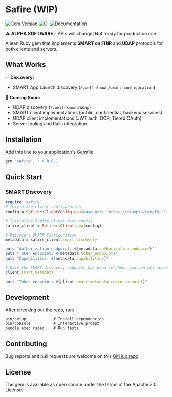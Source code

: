 # Safire (WIP)

[![Gem Version](https://badge.fury.io/rb/safire.svg)](https://badge.fury.io/rb/safire)
[![CI](https://github.com/vanessuniq/safire/workflows/CI/badge.svg)](https://github.com/vanessuniq/safire/actions)
[![Documentation](https://img.shields.io/badge/docs-yard-blue.svg)](https://vanessuniq.github.io/safire)

⚠️ **ALPHA SOFTWARE** - APIs will change! Not ready for production use.

A lean Ruby gem that implements **SMART on FHIR** and **UDAP** protocols for both clients and servers.

## What Works

✅ **Discovery:**
- SMART App Launch discovery (`/.well-known/smart-configuration`)

🚧 **Coming Soon:**
- UDAP discovery (`/.well-known/udap`)
- SMART client implementations (public, confidential, backend services)
- UDAP client implementations (JWT auth, DCR, Tiered OAuth)
- Server tooling and Rails integration

## Installation

Add this line to your application's Gemfile:

```ruby
gem 'safire', '~> 0.0.1'
```

## Quick Start

### SMART Discovery

```ruby
require 'safire'
# Initialize client configuration
config = Safire::ClientConfig.new(base_url: 'https://example/com/fhir')

# Initialize Safire Client with config
safire_client = Safire::Client.new(config)

# Discovery SMART Configuration
metadata = safire_client.smart_discovery

puts "Authorization endpoint: #{metadata.authorization_endpoint}"
puts "Token endpoint: #{metadata.token_endpoint}"
puts "Capabilities: #{metadata.capabilities}"

# Once the SMART discovery endpoint has been fetched, you can all access the SMART metadata as follow:
client.smart_metadata

puts "Token endpoint: #{client.smart_metadata.token_endpoint}"
```

## Development

After checking out the repo, run:

```
bin/setup            # Install dependencies
bin/console          # Interactive prompt
bundle exec rspec    # Run tests
```

## Contributing

Bug reports and pull requests are welcome on this [GitHub repo](https://github.com/vanessuniq/safire).

## License

The gem is available as open source under the terms of the Apache 2.0 License.

